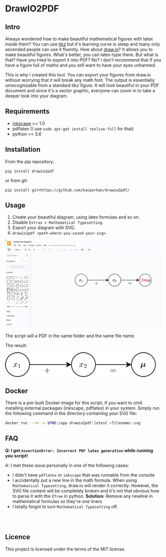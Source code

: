 # DrawIO2PDF

## Intro
Always wondered how to make beautiful mathematical figures with latex inside
them? You can use [tikz](https://texample.net/tikz/examples/) but it's learning
curve is steep and many only ascended people can use it fluently. How about
[draw.io](https://app.diagrams.net/)? It allows you to make beautiful figures.
What's better, you can latex-type there. But what is that? Have you tried to
export it into PDF? No? I don't recommend that if you have a figure full of
maths and you still want to have your eyes unharmed.

This is why I created this tool. You can export your figures from draw.io
without worrying that it will break any math font. The output is essentially
unrecognizable from a standard tikz figure. It will look beautiful in your PDF
document and since it's a vector graphic, everyone can zoom in to take a deeper
look into your diagram.

## Requirements

- [inkscape](https://inkscape.org/) >= 1.0
- pdflatex (I use `sudo apt-get install texlive-full` for that)
- python  >= 3.6


## Installation

From the pip repository:
```
pip install drawio2pdf
```

or from git:
```
pip install git+https://github.com/kacperkan/drawio2pdf/
```


## Usage
1. Create your beautiful diagram, using latex formulas and so on.
2. Disable `Extras > Mathematical Typesetting`.
3. Export your diagram with SVG.
4. `drawio2pdf <path-where-you-saved-your-svg>.`

![process](example/awesome-diagram.gif)

The script will a PDF in the same folder and the same file name.

The result:

![result](example/awesome-diagram.jpg)

## Docker
There is a pre-built Docker image for this script, if you want to omit installing
external packages (inkscape, pdflatex) in your system. Simply run the following
command in the directory containing your SVG file:
```bash
docker run --rm -v $PWD:/app drawio2pdf:latest <filename>.svg
```


## FAQ
**Q: I get `AssertionError: Incorrect PDF latex generation` while running you script!**

A: I met these issue personally in one of the following cases:
- I didn't have `pdflatex` or `inkscape` that was runnable from the console
- I accidentally put a new line in the math formula. When using `Mathematical
  Typesetting`, draw.io will render it correctly. However, the SVG file content
  will be completely broken and it's not that obvious how to parse it with the
  `ETree` in python. **Solution:** Remove any newline in mathematical formulas
  so they're one liners
- I totally forgot to turn `Mathematical Typesetting` off.
<br/>
<br/>

## Licence
This project is licensed under the terms of the MIT license.



